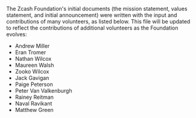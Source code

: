 The Zcash Foundation's initial documents (the mission statement, values statement, and initial announcement) were written with the input and contributions of many volunteers, as listed below. This file will be updated to reflect the contributions of additional volunteers as the Foundation evolves:
- Andrew Miller
- Eran Tromer
- Nathan Wilcox
- Maureen Walsh
- Zooko Wilcox
- Jack Gavigan
- Paige Peterson
- Peter Van Valkenburgh
- Rainey Reitman
- Naval Ravikant
- Matthew Green